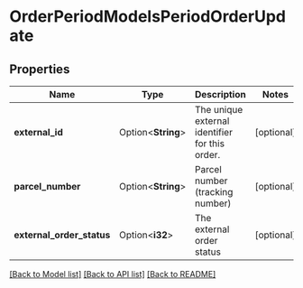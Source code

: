 # OrderPeriodModelsPeriodOrderUpdate

## Properties

Name | Type | Description | Notes
------------ | ------------- | ------------- | -------------
**external_id** | Option<**String**> | The unique external identifier for this order. | [optional]
**parcel_number** | Option<**String**> | Parcel number (tracking number) | [optional]
**external_order_status** | Option<**i32**> | The external order status | [optional]

[[Back to Model list]](../README.md#documentation-for-models) [[Back to API list]](../README.md#documentation-for-api-endpoints) [[Back to README]](../README.md)


